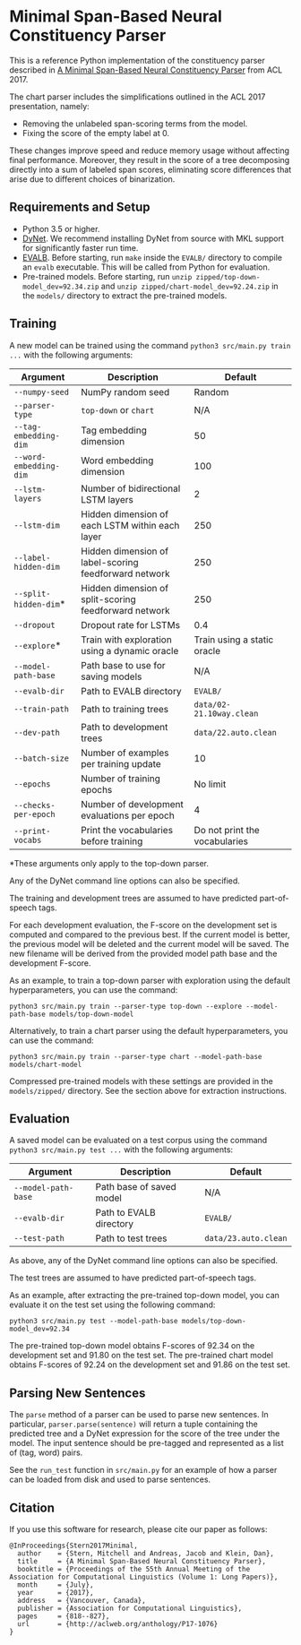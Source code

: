 # Minimal Span-Based Neural Constituency Parser

This is a reference Python implementation of the constituency parser described in [A Minimal Span-Based Neural Constituency Parser](https://arxiv.org/abs/1705.03919) from ACL 2017.

The chart parser includes the simplifications outlined in the ACL 2017 presentation, namely:

  * Removing the unlabeled span-scoring terms from the model.
  * Fixing the score of the empty label at 0.

These changes improve speed and reduce memory usage without affecting final performance. Moreover, they result in the score of a tree decomposing directly into a sum of labeled span scores, eliminating score differences that arise due to different choices of binarization.

## Requirements and Setup

* Python 3.5 or higher.
* [DyNet](https://github.com/clab/dynet). We recommend installing DyNet from source with MKL support for significantly faster run time.
* [EVALB](http://nlp.cs.nyu.edu/evalb/). Before starting, run `make` inside the `EVALB/` directory to compile an `evalb` executable. This will be called from Python for evaluation.
* Pre-trained models. Before starting, run `unzip zipped/top-down-model_dev=92.34.zip` and `unzip zipped/chart-model_dev=92.24.zip` in the `models/` directory to extract the pre-trained models.

## Training

A new model can be trained using the command `python3 src/main.py train ...` with the following arguments:

Argument | Description | Default
--- | --- | ---
`--numpy-seed` | NumPy random seed | Random
`--parser-type` | `top-down` or `chart` | N/A
`--tag-embedding-dim` | Tag embedding dimension | 50
`--word-embedding-dim` | Word embedding dimension | 100
`--lstm-layers` | Number of bidirectional LSTM layers | 2
`--lstm-dim` | Hidden dimension of each LSTM within each layer | 250
`--label-hidden-dim` | Hidden dimension of label-scoring feedforward network | 250
`--split-hidden-dim`* | Hidden dimension of split-scoring feedforward network | 250
`--dropout` | Dropout rate for LSTMs | 0.4
`--explore`* | Train with exploration using a dynamic oracle | Train using a static oracle
`--model-path-base` | Path base to use for saving models | N/A
`--evalb-dir` |  Path to EVALB directory | `EVALB/`
`--train-path` | Path to training trees | `data/02-21.10way.clean`
`--dev-path` | Path to development trees | `data/22.auto.clean`
`--batch-size` | Number of examples per training update | 10
`--epochs` | Number of training epochs | No limit
`--checks-per-epoch` | Number of development evaluations per epoch | 4
`--print-vocabs` | Print the vocabularies before training | Do not print the vocabularies

\*These arguments only apply to the top-down parser.

Any of the DyNet command line options can also be specified.

The training and development trees are assumed to have predicted part-of-speech tags.

For each development evaluation, the F-score on the development set is computed and compared to the previous best. If the current model is better, the previous model will be deleted and the current model will be saved. The new filename will be derived from the provided model path base and the development F-score.

As an example, to train a top-down parser with exploration using the default hyperparameters, you can use the command:

```
python3 src/main.py train --parser-type top-down --explore --model-path-base models/top-down-model
```

Alternatively, to train a chart parser using the default hyperparameters, you can use the command:

```
python3 src/main.py train --parser-type chart --model-path-base models/chart-model
```

Compressed pre-trained models with these settings are provided in the `models/zipped/` directory. See the section above for extraction instructions.

## Evaluation

A saved model can be evaluated on a test corpus using the command `python3 src/main.py test ...` with the following arguments:

Argument | Description | Default
--- | --- | ---
`--model-path-base` | Path base of saved model | N/A
`--evalb-dir` |  Path to EVALB directory | `EVALB/`
`--test-path` | Path to test trees | `data/23.auto.clean`

As above, any of the DyNet command line options can also be specified.

The test trees are assumed to have predicted part-of-speech tags.

As an example, after extracting the pre-trained top-down model, you can evaluate it on the test set using the following command:

```
python3 src/main.py test --model-path-base models/top-down-model_dev=92.34
```

The pre-trained top-down model obtains F-scores of 92.34 on the development set and 91.80 on the test set. The pre-trained chart model obtains F-scores of 92.24 on the development set and 91.86 on the test set.

## Parsing New Sentences

The `parse` method of a parser can be used to parse new sentences. In particular, `parser.parse(sentence)` will return a tuple containing the predicted tree and a DyNet expression for the score of the tree under the model. The input sentence should be pre-tagged and represented as a list of (tag, word) pairs.

See the `run_test` function in `src/main.py` for an example of how a parser can be loaded from disk and used to parse sentences.

## Citation

If you use this software for research, please cite our paper as follows:

```
@InProceedings{Stern2017Minimal,
  author    = {Stern, Mitchell and Andreas, Jacob and Klein, Dan},
  title     = {A Minimal Span-Based Neural Constituency Parser},
  booktitle = {Proceedings of the 55th Annual Meeting of the Association for Computational Linguistics (Volume 1: Long Papers)},
  month     = {July},
  year      = {2017},
  address   = {Vancouver, Canada},
  publisher = {Association for Computational Linguistics},
  pages     = {818--827},
  url       = {http://aclweb.org/anthology/P17-1076}
}
```
